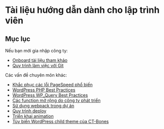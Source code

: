 # Tài liệu hướng dẫn dành cho lập trình viên

## Mục lục

Nếu bạn mới gia nhập công ty:

- [Onboard tài liệu tham khảo](onboard.md)
- [Quy trình làm việc với Git](git-flow.md)

Các vấn đề chuyên môn khác:

- [Khắc phục các lỗi PageSpeed phổ biến](pagespeed-insights.md)
- [WordPress PHP Best Practices](wordpress-php.md)
- [WordPress WP_Query Best Practices](wp-query.md)
- [Các function mở rộng do công ty phát triển](wordpress-custom-helpers.md)
- [Sử dụng webpack trong dự án](webpack.md)
- [Quy trình deploy](deploy.md)
- [Triển khai animation](animation.md)
- [Tùy biến WordPress child theme của CT-Bones](ct-bones-child-theme.md) 
